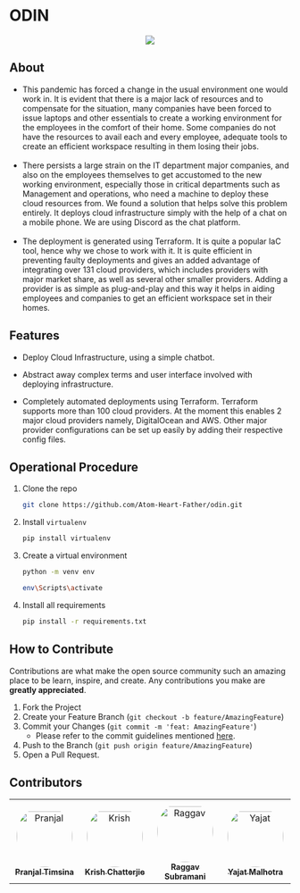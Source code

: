 
# ODIN
<p align="center">
<img src="https://static.wikia.nocookie.net/lolesports_gamepedia_en/images/6/6b/ODIN_Gaminglogo_square.png/revision/latest?cb=20210126155523"/>
</p>


## About

- This pandemic has forced a change in the usual environment one would work in. It is evident that there is a major lack of resources and to compensate for the situation, many companies have been forced to issue laptops and other essentials to create a working environment for the employees in the comfort of their home. Some companies do not have the resources to avail each and every employee, adequate tools to create an efficient workspace resulting in them losing their jobs.<br></br>
- There persists a large strain on the IT department major companies, and also on the employees themselves to get accustomed to the new working environment, especially those in critical departments such as Management and operations, who need a machine to deploy these cloud resources from. We found a solution that helps solve this problem entirely. It deploys cloud infrastructure simply with the help of a chat on a mobile phone. We are using Discord as the chat platform.<br></br>
- The deployment is generated using Terraform. It is quite a popular IaC tool, hence why we chose to work with it. It is quite efficient in preventing faulty deployments and gives an added advantage of integrating over 131 cloud providers, which includes providers with major market share, as well as several other smaller providers. Adding a provider is as simple as plug-and-play and this way it helps in aiding employees and companies to get an efficient workspace set in their homes.

## Features

- Deploy Cloud Infrastructure, using a simple chatbot.  

- Abstract away complex terms and user interface involved with deploying infrastructure.

- Completely automated deployments using Terraform. Terraform supports more than 100 cloud providers. At the moment this enables 2 major cloud providers namely, DigitalOcean and AWS. Other major provider configurations can be set up easily by adding their respective config files. 
      

      
## Operational Procedure

1. Clone the repo
   ```sh
   git clone https://github.com/Atom-Heart-Father/odin.git
   ```
2. Install `virtualenv`
   ```sh
   pip install virtualenv
   ```
3. Create a virtual environment
   ```sh
   python -m venv env
   ```
   ```sh
   env\Scripts\activate
   ```
4. Install all requirements
   ```sh
   pip install -r requirements.txt
   ```
   
## How to Contribute

Contributions are what make the open source community such an amazing place to be learn, inspire, and create. Any contributions you make are **greatly appreciated**.

1. Fork the Project
2. Create your Feature Branch (`git checkout -b feature/AmazingFeature`)
3. Commit your Changes (`git commit -m 'feat: AmazingFeature'`)
   - Please refer to the commit guidelines mentioned [here](https://www.conventionalcommits.org/en/v1.0.0/).
4. Push to the Branch (`git push origin feature/AmazingFeature`)
5. Open a Pull Request.
   
## Contributors

<table>
<tr>
    <td align="center" style="word-wrap: break-word; width: 150.0; height: 150.0">
        <a href=https://github.com/pranjaltimsina>
            <img src=https://avatars.githubusercontent.com/u/52796005?v=4 width="100;"  style="border-radius:50%;align-items:center;justify-content:center;overflow:hidden;padding-top:10px" alt=Pranjal Timsina/>
            <br />
            <sub style="font-size:14px"><b>Pranjal Timsina</b></sub>
        </a>
    </td>
    <td align="center" style="word-wrap: break-word; width: 150.0; height: 150.0">
        <a href=https://github.com/KrishChatterjie>
            <img src=https://avatars.githubusercontent.com/u/71811415?v=4 width="100;"  style="border-radius:50%;align-items:center;justify-content:center;overflow:hidden;padding-top:10px" alt=Krish Chatterjie/>
            <br />
            <sub style="font-size:14px"><b>Krish Chatterjie</b></sub>
        </a>
    </td>
    <td align="center" style="word-wrap: break-word; width: 150.0; height: 150.0">
        <a href=https://github.com/R-droid101>
            <img src=https://avatars.githubusercontent.com/u/71816452?v=4 width="100;"  style="border-radius:50%;align-items:center;justify-content:center;overflow:hidden;padding-top:10px" alt=Raggav Subramani/>
            <br />
            <sub style="font-size:14px"><b>Raggav Subramani</b></sub>
        </a>
    </td>
    <td align="center" style="word-wrap: break-word; width: 150.0; height: 150.0">
        <a href=https://github.com/iamyajat>
            <img src=https://avatars.githubusercontent.com/u/68477362?v=4 width="100;"  style="border-radius:50%;align-items:center;justify-content:center;overflow:hidden;padding-top:10px" alt=Yajat Malhotra/>
            <br />
            <sub style="font-size:14px"><b>Yajat Malhotra</b></sub>
        </a>
    </td>
</tr>
</table>


